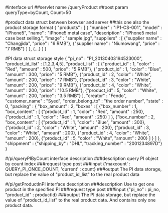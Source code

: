 #interface url
##servlet name
/queryProduct
##post param
queryType=byCount,
Count=50

#product data struct between browser and server
##this one also the product storage format
{
    "products" : [
        {
          "number" : "IP1-CS-001",
          "model" : "iPhone5", "name" : "iPhone5 metal case", 
          "description" : "iPhone5 metal case best selling.",
          "image" : "sample.jpg",
          "suppliers" : [
              {"supplier name" : "Changjida", "price" : "6 RMB"},
              {"supplier name" : "Niumowang", "price" : "7 RMB"}
          ]
        },
        {...}
    ]
}


#PI data struct storage style
{
    "pi_no" : "PI_20130403194523000",
    "product_id_list" : [1,2,3,4,5],
    "product_list" : [
        {"product_id" : 1, "color" : "Red", "amount" : 500, "price" : "5 RMB"},
        {"product_id" : 1, "color" : "Blue", "amount" : 300, "price" : "5 RMB"},
        {"product_id" : 2, "color" : "White", "amount" : 200, "price" : "7 RMB"},
        {"product_id" : 3, "color" : "White", "amount" : 200, "price" : "9 RMB"},
        {"product_id" : 4, "color" : "White", "amount" : 200, "price" : "10.5 RMB"},
        {"product_id" : 5, "color" : "White", "amount" : 200, "price" : "3.5 RMB"}
    ],
    "creator" : "Fendo",
    "customer_name" : "Syed",
    "order_belong_to" : "the order number",
    "state" : 0,
    "packing" : {
        "box_amount" : 2,
        "boxes" : [
            {"box_number" : 1, "box_content" : [
                {"product_id" : 1, "color" : "Red", "amount" : 250},
                {"product_id" : 1, "color" : "Red", "amount" : 250}
            ] },
            {"box_number" : 2, "box_content" : [
                {"product_id" : 1, "color" : "Blue", "amount" : 300},
                {"product_id" : 2, "color" : "White", "amount" : 200},
                {"product_id" : 3, "color" : "White", "amount" : 200},
                {"product_id" : 4, "color" : "White", "amount" : 200},
                {"product_id" : 5, "color" : "White", "amount" : 200}
            ] }
        ]
    },
    "shippment" : {"shipping_by" : "DHL", "tracking_number" : "2001234897D"}
}

#/pi/queryPIByCount interface description
###description
query PI object by count index
###request type
post
###input
{'maxcount' : QUERY_PI_ONCE_COUNT, 'current' : count}
###output
The PI data storage, but replace the value of "product_id_list" to the real product data

#/pi/getProductInPI interface description
###description
Use to get one product in the specified PI
###request type
post
###input
{"pi_no" : pi_no, "product_id" : productId}
###output
The PI data storage, but replace the value of "product_id_list" to the real product data. And contains only one product data.